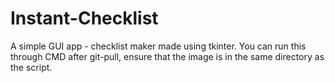 # Instant-Checklist
A simple GUI app - checklist maker made using tkinter. 
You can run this through CMD after git-pull, ensure that the image is in the same directory as the script.
